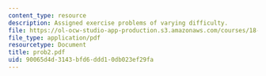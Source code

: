 ```yaml
---
content_type: resource
description: Assigned exercise problems of varying difficulty.
file: https://ol-ocw-studio-app-production.s3.amazonaws.com/courses/18-315-combinatorial-theory-hyperplane-arrangements-fall-2004/90065d4d3143bfd6ddd10db023ef29fa_prob2.pdf
file_type: application/pdf
resourcetype: Document
title: prob2.pdf
uid: 90065d4d-3143-bfd6-ddd1-0db023ef29fa
---
```

